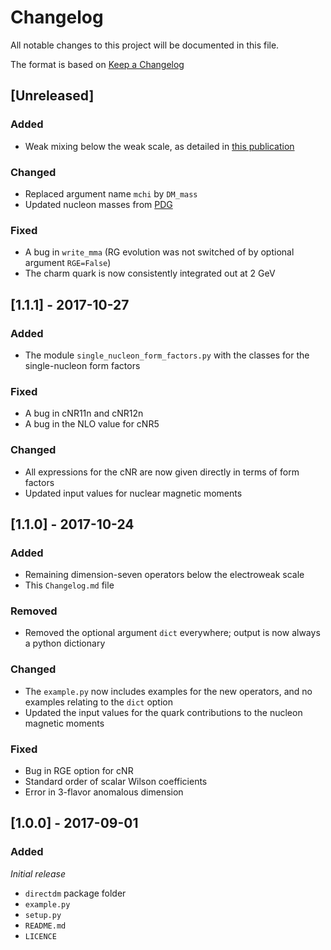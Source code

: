# Changelog
All notable changes to this project will be documented in this file.

The format is based on [Keep a Changelog](http://keepachangelog.com/en/1.0.0/)

## [Unreleased]
### Added
- Weak mixing below the weak scale, as detailed in [this publication](https://arxiv.org/abs/1801.04240)

### Changed
- Replaced argument name `mchi` by `DM_mass`
- Updated nucleon masses from [PDG](http://pdg.lbl.gov/)

### Fixed
- A bug in `write_mma` (RG evolution was not switched of by optional argument `RGE=False`)
- The charm quark is now consistently integrated out at 2 GeV

## [1.1.1] - 2017-10-27
### Added
- The module `single_nucleon_form_factors.py` with the classes for the single-nucleon form factors

### Fixed
- A bug in cNR11n and cNR12n
- A bug in the NLO value for cNR5

### Changed
- All expressions for the cNR are now given directly in terms of form factors
- Updated input values for nuclear magnetic moments

## [1.1.0] - 2017-10-24
### Added
- Remaining dimension-seven operators below the electroweak scale
- This `Changelog.md` file

### Removed
- Removed the optional argument `dict` everywhere; output is now always a python dictionary

### Changed
- The `example.py` now includes examples for the new operators, and no examples relating to the `dict` option 
- Updated the input values for the quark contributions to the nucleon magnetic moments

### Fixed
- Bug in RGE option for cNR
- Standard order of scalar Wilson coefficients
- Error in 3-flavor anomalous dimension

## [1.0.0] - 2017-09-01
### Added
*Initial release*

- `directdm` package folder
- `example.py`
- `setup.py`
- `README.md`
- `LICENCE`

